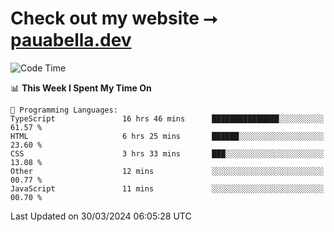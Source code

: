 # Check out my website ⭢ [pauabella.dev](https://pauabella.dev)

<!--START_SECTION:waka-->
![Code Time](http://img.shields.io/badge/Code%20Time-3%2C161%20hrs%2029%20mins-blue)

📊 **This Week I Spent My Time On** 

```text
💬 Programming Languages: 
TypeScript               16 hrs 46 mins      ███████████████░░░░░░░░░░   61.57 % 
HTML                     6 hrs 25 mins       ██████░░░░░░░░░░░░░░░░░░░   23.60 % 
CSS                      3 hrs 33 mins       ███░░░░░░░░░░░░░░░░░░░░░░   13.08 % 
Other                    12 mins             ░░░░░░░░░░░░░░░░░░░░░░░░░   00.77 % 
JavaScript               11 mins             ░░░░░░░░░░░░░░░░░░░░░░░░░   00.70 % 
```


 Last Updated on 30/03/2024 06:05:28 UTC
<!--END_SECTION:waka-->

